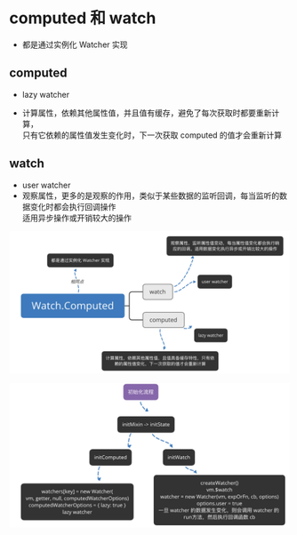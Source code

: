 # computed 和 watch

- 都是通过实例化 Watcher 实现

## computed 

- lazy watcher 

- 计算属性，依赖其他属性值，并且值有缓存，避免了每次获取时都要重新计算，  
  只有它依赖的属性值发生变化时，下一次获取 computed 的值才会重新计算

## watch 

- user watcher 
- 观察属性，更多的是观察的作用，类似于某些数据的监听回调，每当监听的数据变化时都会执行回调操作  
  适用异步操作或开销较大的操作


![computed.watch](./img/computed.watch.png)  

![computed.watch](./img/computed.watch2.png)